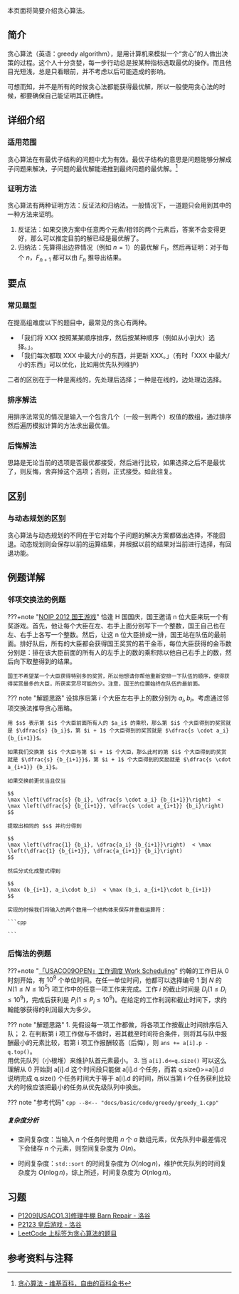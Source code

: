 本页面将简要介绍贪心算法。

## 简介

贪心算法（英语：greedy algorithm），是用计算机来模拟一个“贪心”的人做出决策的过程。这个人十分贪婪，每一步行动总是按某种指标选取最优的操作。而且他目光短浅，总是只看眼前，并不考虑以后可能造成的影响。

可想而知，并不是所有的时候贪心法都能获得最优解，所以一般使用贪心法的时候，都要确保自己能证明其正确性。

## 详细介绍

### 适用范围

贪心算法在有最优子结构的问题中尤为有效。最优子结构的意思是问题能够分解成子问题来解决，子问题的最优解能递推到最终问题的最优解。[^ref1]

### 证明方法

贪心算法有两种证明方法：反证法和归纳法。一般情况下，一道题只会用到其中的一种方法来证明。

1. 反证法：如果交换方案中任意两个元素/相邻的两个元素后，答案不会变得更好，那么可以推定目前的解已经是最优解了。
2. 归纳法：先算得出边界情况（例如 $n = 1$）的最优解 $F_1$，然后再证明：对于每个 $n$，$F_{n+1}$ 都可以由 $F_{n}$ 推导出结果。

## 要点

### 常见题型

在提高组难度以下的题目中，最常见的贪心有两种。

- 「我们将 XXX 按照某某顺序排序，然后按某种顺序（例如从小到大）选择。」。
- 「我们每次都取 XXX 中最大/小的东西，并更新 XXX。」（有时「XXX 中最大/小的东西」可以优化，比如用优先队列维护）

二者的区别在于一种是离线的，先处理后选择；一种是在线的，边处理边选择。

### 排序解法

用排序法常见的情况是输入一个包含几个（一般一到两个）权值的数组，通过排序然后遍历模拟计算的方法求出最优值。

### 后悔解法

思路是无论当前的选项是否最优都接受，然后进行比较，如果选择之后不是最优了，则反悔，舍弃掉这个选项；否则，正式接受。如此往复。

## 区别

### 与动态规划的区别

贪心算法与动态规划的不同在于它对每个子问题的解决方案都做出选择，不能回退。动态规划则会保存以前的运算结果，并根据以前的结果对当前进行选择，有回退功能。

## 例题详解

### 邻项交换法的例题

???+note "[NOIP 2012 国王游戏](https://vijos.org/p/1779)"
    恰逢 H 国国庆，国王邀请 n 位大臣来玩一个有奖游戏。首先，他让每个大臣在左、右手上面分别写下一个整数，国王自己也在左、右手上各写一个整数。然后，让这 n 位大臣排成一排，国王站在队伍的最前面。排好队后，所有的大臣都会获得国王奖赏的若干金币，每位大臣获得的金币数分别是：排在该大臣前面的所有人的左手上的数的乘积除以他自己右手上的数，然后向下取整得到的结果。
    
    国王不希望某一个大臣获得特别多的奖赏，所以他想请你帮他重新安排一下队伍的顺序，使得获得奖赏最多的大臣，所获奖赏尽可能的少。注意，国王的位置始终在队伍的最前面。

??? note "解题思路"
    设排序后第 $i$ 个大臣左右手上的数分别为 $a_i, b_i$。考虑通过邻项交换法推导贪心策略。
    
    用 $s$ 表示第 $i$ 个大臣前面所有人的 $a_i$ 的乘积，那么第 $i$ 个大臣得到的奖赏就是 $\dfrac{s} {b_i}$，第 $i + 1$ 个大臣得到的奖赏就是 $\dfrac{s \cdot a_i} {b_{i+1}}$。
    
    如果我们交换第 $i$ 个大臣与第 $i + 1$ 个大臣，那么此时的第 $i$ 个大臣得到的奖赏就是 $\dfrac{s} {b_{i+1}}$，第 $i + 1$ 个大臣得到的奖励就是 $\dfrac{s \cdot a_{i+1}} {b_i}$。
    
    如果交换前更优当且仅当
    
    $$
    \max \left(\dfrac{s} {b_i}, \dfrac{s \cdot a_i} {b_{i+1}}\right)  < \max \left(\dfrac{s} {b_{i+1}}, \dfrac{s \cdot a_{i+1}} {b_i}\right)
    $$
    
    提取出相同的 $s$ 并约分得到
    
    $$
    \max \left(\dfrac{1} {b_i}, \dfrac{a_i} {b_{i+1}}\right)  < \max \left(\dfrac{1} {b_{i+1}}, \dfrac{a_{i+1}} {b_i}\right)
    $$
    
    然后分式化成整式得到
    
    $$
    \max (b_{i+1}, a_i\cdot b_i)  < \max (b_i, a_{i+1}\cdot b_{i+1})
    $$
    
    实现的时候我们将输入的两个数用一个结构体来保存并重载运算符：
    
    ```cpp
    
    ```

### 后悔法的例题

???+note "[「USACO09OPEN」工作调度 Work Scheduling](https://www.luogu.com.cn/problem/P2949)"
    约翰的工作日从 $0$ 时刻开始，有 $10^9$ 个单位时间。在任一单位时间，他都可以选择编号 $1$ 到 $N$ 的 $N(1 \leq N \leq 10^5)$ 项工作中的任意一项工作来完成。工作 $i$ 的截止时间是 $D_i(1 \leq D_i \leq 10^9)$，完成后获利是 $P_i( 1\leq P_i\leq 10^9 )$。在给定的工作利润和截止时间下，求约翰能够获得的利润最大为多少。

??? note "解题思路"
    1. 先假设每一项工作都做，将各项工作按截止时间排序后入队；
    2.  在判断第 i 项工作做与不做时，若其截至时间符合条件，则将其与队中报酬最小的元素比较，若第 i 项工作报酬较高（后悔），则 `ans += a[i].p - q.top()`。  
        用优先队列（小根堆）来维护队首元素最小。
    3. 当 `a[i].d<=q.size()` 可以这么理解从 0 开始到 a[i].d 这个时间段只能做 a[i].d 个任务，而若 q.size()>=a[i].d 说明完成 q.size() 个任务时间大于等于 a[i].d 的时间，所以当第 i 个任务获利比较大的时候应该把最小的任务从优先级队列中换出。

??? note "参考代码"
    ```cpp
    --8<-- "docs/basic/code/greedy/greedy_1.cpp"
    ```

##### 复杂度分析

- 空间复杂度：当输入 $n$ 个任务时使用 $n$ 个 $a$ 数组元素，优先队列中最差情况下会储存 $n$ 个元素，则空间复杂度为 $O(n)$。

- 时间复杂度：`std::sort` 的时间复杂度为 $O(n\log n)$，维护优先队列的时间复杂度为 $O(n\log n)$，综上所述，时间复杂度为 $O(n\log n)$。

## 习题

- [P1209\[USACO1.3\]修理牛棚 Barn Repair - 洛谷](https://www.luogu.com.cn/problem/P1209)
- [P2123 皇后游戏 - 洛谷](https://www.luogu.com.cn/problem/P2123)
- [LeetCode 上标签为贪心算法的题目](https://leetcode-cn.com/tag/greedy/)

## 参考资料与注释

[^ref1]: [贪心算法 - 维基百科，自由的百科全书](https://zh.wikipedia.org/wiki/%E8%B4%AA%E5%BF%83%E7%AE%97%E6%B3%95)
